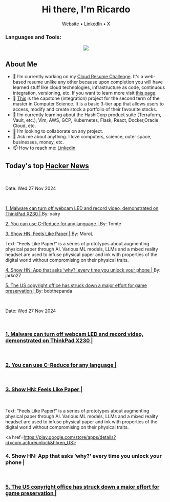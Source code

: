 
<!-- This is an HTML comment in your markdown file -->

<h1 align="center">Hi there, I'm Ricardo</h1>
<p align="center">
  <a href="ricardorompar.com">Website</a> •
  <a href="https://www.linkedin.com/in/ricardo-romero-paredes/">LinkedIn</a> •
  <a href="https://twitter.com/ricardorompar">X</a>
</p>

<h3 align="left">Languages and Tools:</h3>
<p align="center">
  <a href="https://skillicons.dev">
    <img src="https://skillicons.dev/icons?i=terraform,aws,gcp,git,kubernetes,react,js,docker,ubuntu" />
  </a>
</p>

<h2>About Me</h2>
<ul>
  <li>🔭 I’m currently working on my <a href="https://github.com/ricardorompar/cloudResumeChallenge">Cloud Resume Challenge</a>. It's a web-based resume unlike any other because upon completion you will have learned stuff like cloud technologies, infrastructure as code, continuous integration, versioning, etc. If you want to learn more visit <a href="https://cloudresumechallenge.dev/docs/the-challenge/aws/">this page</a>.
  </li>

  <li>🔭 <a href="https://github.com/ricardorompar/capstoneT2">This</a> is the capstone (integration) project for the second term of the master in Computer Science. It is a basic 3-tier app that allows users to access, modify and create stock a portfolio of their favourite stocks.
  </li>

  <li>🌱 I’m currently learning about the HashiCorp product suite (Terraform, Vault, etc.), Vim, AWS, GCP, Kubernetes, Flask, React, Docker,Oracle Cloud, etc.
  </li>

  <li>👯 I’m looking to collaborate on any project.</li>
  <li>💬 Ask me about anything. I love computers, science, outer space, businesses, money, etc.</li>
  <li>📫 How to reach me: <a href="https://www.linkedin.com/in/ricardo-romero-paredes/">Linkedin</a></li>
</ul>

<h2>Today's top <a href='https://news.ycombinator.com/'>Hacker News</a></h2></br>
<p>
    Date: Wed 27 Nov 2024
</p> </br>

<p>
    <a href=https://github.com/xairy/lights-out>
        1. Malware can turn off webcam LED and record video, demonstrated on ThinkPad X230 |
    </a>
    By: xairy
</p>

<p>
    <a href=https://bernsteinbear.com/blog/creduce/>
        2. You can use C-Reduce for any language |
    </a>
    By: Tomte
</p>

<p>
    <a href=https://www.lukasmoro.com/paper>
        3. Show HN: Feels Like Paper |
    </a>
    By: MoroL
</p>

<p>
Text: &quot;Feels Like Paper!&quot; is a series of prototypes about augmenting physical paper through AI. Various ML models, LLMs and a mixed reality headset are used to infuse physical paper and ink with properties of the digital world without compromising on their physical traits. </br>
</p>

<p>
    <a href=https://play.google.com/store/apps/details?id=com.actureunlock&hl=en_US>
        4. Show HN: App that asks ‘why?’ every time you unlock your phone |
    </a>
    By: jarko27
</p>

<p>
    <a href=https://www.gamesradar.com/games/publishers-are-absolutely-terrified-preserved-video-games-would-be-used-for-recreational-purposes-so-the-us-copyright-office-has-struck-down-a-major-effort-for-game-preservation/>
        5. The US copyright office has struck down a major effort for game preservation |
    </a>
    By: bobthepanda
</p>
</br>
<p>
    Date: Wed 27 Nov 2024
</p> </br>

<a href=https://github.com/xairy/lights-out>
    <h3>
        1. Malware can turn off webcam LED and record video, demonstrated on ThinkPad X230 |
    </h3>
</a> </br>

<a href=https://bernsteinbear.com/blog/creduce/>
    <h3>
        2. You can use C-Reduce for any language |
    </h3>
</a> </br>

<a href=https://www.lukasmoro.com/paper>
    <h3>
        3. Show HN: Feels Like Paper |
    </h3>
</a> </br>

<p>
Text: &quot;Feels Like Paper!&quot; is a series of prototypes about augmenting physical paper through AI. Various ML models, LLMs and a mixed reality headset are used to infuse physical paper and ink with properties of the digital world without compromising on their physical traits. </br>
</p>

<a href=https://play.google.com/store/apps/details?id=com.actureunlock&hl=en_US>
    <h3>
        4. Show HN: App that asks ‘why?’ every time you unlock your phone |
    </h3>
</a> </br>

<a href=https://www.gamesradar.com/games/publishers-are-absolutely-terrified-preserved-video-games-would-be-used-for-recreational-purposes-so-the-us-copyright-office-has-struck-down-a-major-effort-for-game-preservation/>
    <h3>
        5. The US copyright office has struck down a major effort for game preservation |
    </h3>
</a> </br>





